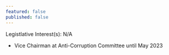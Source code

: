 ```yaml
---
featured: false
published: false
---
```

Legistlative Interest(s): N/A

* Vice Chairman at Anti-Corruption Committee until May 2023